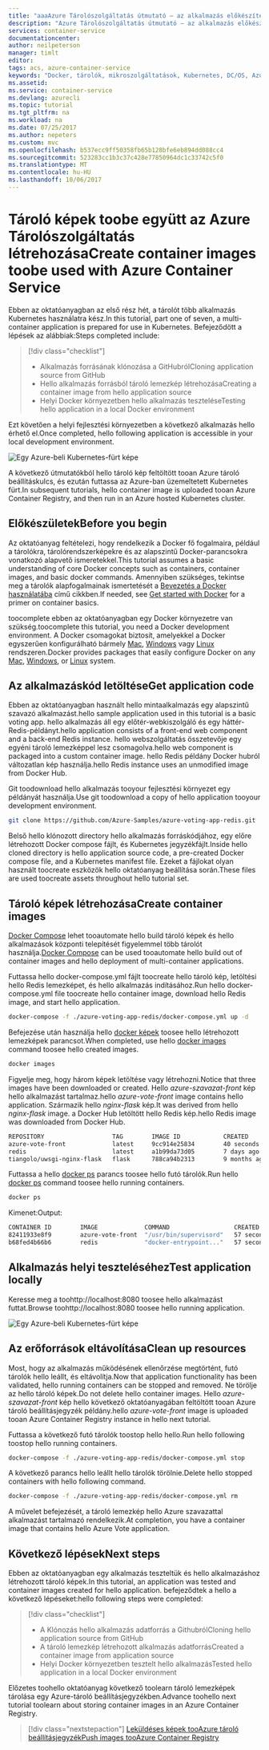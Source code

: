 ```yaml
---
title: "aaaAzure Tárolószolgáltatás útmutató – az alkalmazás előkészítése |} Microsoft Docs"
description: "Azure Tárolószolgáltatás útmutató – az alkalmazás előkészítése"
services: container-service
documentationcenter: 
author: neilpeterson
manager: timlt
editor: 
tags: acs, azure-container-service
keywords: "Docker, tárolók, mikroszolgáltatások, Kubernetes, DC/OS, Azure"
ms.assetid: 
ms.service: container-service
ms.devlang: azurecli
ms.topic: tutorial
ms.tgt_pltfrm: na
ms.workload: na
ms.date: 07/25/2017
ms.author: nepeters
ms.custom: mvc
ms.openlocfilehash: b537ecc9ff50358fb65b128bfe6eb894dd088cc4
ms.sourcegitcommit: 523283cc1b3c37c428e77850964dc1c33742c5f0
ms.translationtype: MT
ms.contentlocale: hu-HU
ms.lasthandoff: 10/06/2017
---
```

# <a name="create-container-images-toobe-used-with-azure-container-service"></a><span data-ttu-id="dcf6b-104">Tároló képek toobe együtt az Azure Tárolószolgáltatás létrehozása</span><span class="sxs-lookup"><span data-stu-id="dcf6b-104">Create container images toobe used with Azure Container Service</span></span>

<span data-ttu-id="dcf6b-105">Ebben az oktatóanyagban az első rész hét, a tárolót több alkalmazás Kubernetes használatra kész.</span><span class="sxs-lookup"><span data-stu-id="dcf6b-105">In this tutorial, part one of seven, a multi-container application is prepared for use in Kubernetes.</span></span> <span data-ttu-id="dcf6b-106">Befejeződött a lépések az alábbiak:</span><span class="sxs-lookup"><span data-stu-id="dcf6b-106">Steps completed include:</span></span>  

> [!div class="checklist"]
> * <span data-ttu-id="dcf6b-107">Alkalmazás forrásának klónozása a GitHubról</span><span class="sxs-lookup"><span data-stu-id="dcf6b-107">Cloning application source from GitHub</span></span>  
> * <span data-ttu-id="dcf6b-108">Hello alkalmazás forrásból tároló lemezkép létrehozása</span><span class="sxs-lookup"><span data-stu-id="dcf6b-108">Creating a container image from hello application source</span></span>
> * <span data-ttu-id="dcf6b-109">Helyi Docker környezetben hello alkalmazás tesztelése</span><span class="sxs-lookup"><span data-stu-id="dcf6b-109">Testing hello application in a local Docker environment</span></span>

<span data-ttu-id="dcf6b-110">Ezt követően a helyi fejlesztési környezetben a következő alkalmazás hello érhető el.</span><span class="sxs-lookup"><span data-stu-id="dcf6b-110">Once completed, hello following application is accessible in your local development environment.</span></span>

![Egy Azure-beli Kubernetes-fürt képe](media/container-service-kubernetes-tutorials/azure-vote.png)

<span data-ttu-id="dcf6b-112">A következő útmutatókból hello tároló kép feltöltött tooan Azure tároló beállításkulcs, és ezután futtassa az Azure-ban üzemeltetett Kubernetes fürt.</span><span class="sxs-lookup"><span data-stu-id="dcf6b-112">In subsequent tutorials, hello container image is uploaded tooan Azure Container Registry, and then run in an Azure hosted Kubernetes cluster.</span></span>

## <a name="before-you-begin"></a><span data-ttu-id="dcf6b-113">Előkészületek</span><span class="sxs-lookup"><span data-stu-id="dcf6b-113">Before you begin</span></span>

<span data-ttu-id="dcf6b-114">Az oktatóanyag feltételezi, hogy rendelkezik a Docker fő fogalmaira, például a tárolókra, tárolórendszerképekre és az alapszintű Docker-parancsokra vonatkozó alapvető ismeretekkel.</span><span class="sxs-lookup"><span data-stu-id="dcf6b-114">This tutorial assumes a basic understanding of core Docker concepts such as containers, container images, and basic docker commands.</span></span> <span data-ttu-id="dcf6b-115">Amennyiben szükséges, tekintse meg a tárolók alapfogalmainak ismertetését a [Bevezetés a Docker használatába]( https://docs.docker.com/get-started/) című cikkben.</span><span class="sxs-lookup"><span data-stu-id="dcf6b-115">If needed, see [Get started with Docker]( https://docs.docker.com/get-started/) for a primer on container basics.</span></span> 

<span data-ttu-id="dcf6b-116">toocomplete ebben az oktatóanyagban egy Docker környezetre van szükség.</span><span class="sxs-lookup"><span data-stu-id="dcf6b-116">toocomplete this tutorial, you need a Docker development environment.</span></span> <span data-ttu-id="dcf6b-117">A Docker csomagokat biztosít, amelyekkel a Docker egyszerűen konfigurálható bármely [Mac](https://docs.docker.com/docker-for-mac/), [Windows](https://docs.docker.com/docker-for-windows/) vagy [Linux](https://docs.docker.com/engine/installation/#supported-platforms) rendszeren.</span><span class="sxs-lookup"><span data-stu-id="dcf6b-117">Docker provides packages that easily configure Docker on any [Mac](https://docs.docker.com/docker-for-mac/), [Windows](https://docs.docker.com/docker-for-windows/), or [Linux](https://docs.docker.com/engine/installation/#supported-platforms) system.</span></span>

## <a name="get-application-code"></a><span data-ttu-id="dcf6b-118">Az alkalmazáskód letöltése</span><span class="sxs-lookup"><span data-stu-id="dcf6b-118">Get application code</span></span>

<span data-ttu-id="dcf6b-119">Ebben az oktatóanyagban használt hello mintaalkalmazás egy alapszintű szavazó alkalmazást.</span><span class="sxs-lookup"><span data-stu-id="dcf6b-119">hello sample application used in this tutorial is a basic voting app.</span></span> <span data-ttu-id="dcf6b-120">hello alkalmazás áll egy előtér-webkiszolgáló és egy háttér-Redis-példányt.</span><span class="sxs-lookup"><span data-stu-id="dcf6b-120">hello application consists of a front-end web component and a back-end Redis instance.</span></span> <span data-ttu-id="dcf6b-121">hello webszolgáltatás összetevője egy egyéni tároló lemezképpel lesz csomagolva.</span><span class="sxs-lookup"><span data-stu-id="dcf6b-121">hello web component is packaged into a custom container image.</span></span> <span data-ttu-id="dcf6b-122">hello Redis példány Docker hubról változatlan kép használja.</span><span class="sxs-lookup"><span data-stu-id="dcf6b-122">hello Redis instance uses an unmodified image from Docker Hub.</span></span>  

<span data-ttu-id="dcf6b-123">Git toodownload hello alkalmazás tooyour fejlesztési környezet egy példányát használja.</span><span class="sxs-lookup"><span data-stu-id="dcf6b-123">Use git toodownload a copy of hello application tooyour development environment.</span></span>

```bash
git clone https://github.com/Azure-Samples/azure-voting-app-redis.git
```

<span data-ttu-id="dcf6b-124">Belső hello klónozott directory hello alkalmazás forráskódjához, egy előre létrehozott Docker compose fájlt, és Kubernetes jegyzékfájlt.</span><span class="sxs-lookup"><span data-stu-id="dcf6b-124">Inside hello cloned directory is hello application source code, a pre-created Docker compose file, and a Kubernetes manifest file.</span></span> <span data-ttu-id="dcf6b-125">Ezeket a fájlokat olyan használt toocreate eszközök hello oktatóanyag beállítása során.</span><span class="sxs-lookup"><span data-stu-id="dcf6b-125">These files are used toocreate assets throughout hello tutorial set.</span></span> 

## <a name="create-container-images"></a><span data-ttu-id="dcf6b-126">Tároló képek létrehozása</span><span class="sxs-lookup"><span data-stu-id="dcf6b-126">Create container images</span></span>

<span data-ttu-id="dcf6b-127">[Docker Compose](https://docs.docker.com/compose/) lehet tooautomate hello build tároló képek és hello alkalmazások központi telepítését figyelemmel több tárolót használja.</span><span class="sxs-lookup"><span data-stu-id="dcf6b-127">[Docker Compose](https://docs.docker.com/compose/) can be used tooautomate hello build out of container images and hello deployment of multi-container applications.</span></span>

<span data-ttu-id="dcf6b-128">Futtassa hello docker-compose.yml fájlt toocreate hello tároló kép, letöltési hello Redis lemezképet, és hello alkalmazás indításához.</span><span class="sxs-lookup"><span data-stu-id="dcf6b-128">Run hello docker-compose.yml file toocreate hello container image, download hello Redis image, and start hello application.</span></span>

```bash
docker-compose -f ./azure-voting-app-redis/docker-compose.yml up -d
```

<span data-ttu-id="dcf6b-129">Befejezése után használja hello [docker képek](https://docs.docker.com/engine/reference/commandline/images/) toosee hello létrehozott lemezképek parancsot.</span><span class="sxs-lookup"><span data-stu-id="dcf6b-129">When completed, use hello [docker images](https://docs.docker.com/engine/reference/commandline/images/) command toosee hello created images.</span></span>

```bash
docker images
```

<span data-ttu-id="dcf6b-130">Figyelje meg, hogy három képek letöltése vagy létrehozni.</span><span class="sxs-lookup"><span data-stu-id="dcf6b-130">Notice that three images have been downloaded or created.</span></span> <span data-ttu-id="dcf6b-131">Hello *azure-szavazat-front* kép hello alkalmazást tartalmaz.</span><span class="sxs-lookup"><span data-stu-id="dcf6b-131">hello *azure-vote-front* image contains hello application.</span></span> <span data-ttu-id="dcf6b-132">Származik hello *nginx-flask* kép.</span><span class="sxs-lookup"><span data-stu-id="dcf6b-132">It was derived from hello *nginx-flask* image.</span></span> <span data-ttu-id="dcf6b-133">a Docker Hub letöltött hello Redis kép.</span><span class="sxs-lookup"><span data-stu-id="dcf6b-133">hello Redis image was downloaded from Docker Hub.</span></span>

```bash
REPOSITORY                   TAG        IMAGE ID            CREATED             SIZE
azure-vote-front             latest     9cc914e25834        40 seconds ago      694MB
redis                        latest     a1b99da73d05        7 days ago          106MB
tiangolo/uwsgi-nginx-flask   flask      788ca94b2313        9 months ago        694MB
```

<span data-ttu-id="dcf6b-134">Futtassa a hello [docker ps](https://docs.docker.com/engine/reference/commandline/ps/) parancs toosee hello futó tárolók.</span><span class="sxs-lookup"><span data-stu-id="dcf6b-134">Run hello [docker ps](https://docs.docker.com/engine/reference/commandline/ps/) command toosee hello running containers.</span></span>

```bash
docker ps
```

<span data-ttu-id="dcf6b-135">Kimenet:</span><span class="sxs-lookup"><span data-stu-id="dcf6b-135">Output:</span></span>

```bash
CONTAINER ID        IMAGE             COMMAND                  CREATED             STATUS              PORTS                           NAMES
82411933e8f9        azure-vote-front  "/usr/bin/supervisord"   57 seconds ago      Up 30 seconds       443/tcp, 0.0.0.0:8080->80/tcp   azure-vote-front
b68fed4b66b6        redis             "docker-entrypoint..."   57 seconds ago      Up 30 seconds       0.0.0.0:6379->6379/tcp          azure-vote-back
```

## <a name="test-application-locally"></a><span data-ttu-id="dcf6b-136">Alkalmazás helyi teszteléséhez</span><span class="sxs-lookup"><span data-stu-id="dcf6b-136">Test application locally</span></span>

<span data-ttu-id="dcf6b-137">Keresse meg a toohttp://localhost:8080 toosee hello alkalmazást futtat.</span><span class="sxs-lookup"><span data-stu-id="dcf6b-137">Browse toohttp://localhost:8080 toosee hello running application.</span></span>

![Egy Azure-beli Kubernetes-fürt képe](media/container-service-kubernetes-tutorials/azure-vote.png)

## <a name="clean-up-resources"></a><span data-ttu-id="dcf6b-139">Az erőforrások eltávolítása</span><span class="sxs-lookup"><span data-stu-id="dcf6b-139">Clean up resources</span></span>

<span data-ttu-id="dcf6b-140">Most, hogy az alkalmazás működésének ellenőrzése megtörtént, futó tárolók hello leállt, és eltávolítja.</span><span class="sxs-lookup"><span data-stu-id="dcf6b-140">Now that application functionality has been validated, hello running containers can be stopped and removed.</span></span> <span data-ttu-id="dcf6b-141">Ne törölje az hello tároló képek.</span><span class="sxs-lookup"><span data-stu-id="dcf6b-141">Do not delete hello container images.</span></span> <span data-ttu-id="dcf6b-142">Hello *azure-szavazat-front* kép hello következő oktatóanyagában feltöltött tooan Azure tároló beállításjegyzék példány.</span><span class="sxs-lookup"><span data-stu-id="dcf6b-142">hello *azure-vote-front* image is uploaded tooan Azure Container Registry instance in hello next tutorial.</span></span>

<span data-ttu-id="dcf6b-143">Futtassa a következő futó tárolók toostop hello hello.</span><span class="sxs-lookup"><span data-stu-id="dcf6b-143">Run hello following toostop hello running containers.</span></span>

```bash
docker-compose -f ./azure-voting-app-redis/docker-compose.yml stop
```

<span data-ttu-id="dcf6b-144">A következő parancs hello leállt hello tárolók törölnie.</span><span class="sxs-lookup"><span data-stu-id="dcf6b-144">Delete hello stopped containers with hello following command.</span></span>

```bash
docker-compose -f ./azure-voting-app-redis/docker-compose.yml rm
```

<span data-ttu-id="dcf6b-145">A művelet befejezését, a tároló lemezkép hello Azure szavazattal alkalmazást tartalmazó rendelkezik.</span><span class="sxs-lookup"><span data-stu-id="dcf6b-145">At completion, you have a container image that contains hello Azure Vote application.</span></span>

## <a name="next-steps"></a><span data-ttu-id="dcf6b-146">Következő lépések</span><span class="sxs-lookup"><span data-stu-id="dcf6b-146">Next steps</span></span>

<span data-ttu-id="dcf6b-147">Ebben az oktatóanyagban egy alkalmazás teszteltük és hello alkalmazáshoz létrehozott tároló képek.</span><span class="sxs-lookup"><span data-stu-id="dcf6b-147">In this tutorial, an application was tested and container images created for hello application.</span></span> <span data-ttu-id="dcf6b-148">befejeződtek a hello a következő lépéseket:</span><span class="sxs-lookup"><span data-stu-id="dcf6b-148">hello following steps were completed:</span></span>

> [!div class="checklist"]
> * <span data-ttu-id="dcf6b-149">A Klónozás hello alkalmazás adatforrás a Githubról</span><span class="sxs-lookup"><span data-stu-id="dcf6b-149">Cloning hello application source from GitHub</span></span>  
> * <span data-ttu-id="dcf6b-150">A tároló lemezkép létrehozott alkalmazás adatforrás</span><span class="sxs-lookup"><span data-stu-id="dcf6b-150">Created a container image from application source</span></span>
> * <span data-ttu-id="dcf6b-151">Helyi Docker környezetben tesztelt hello alkalmazás</span><span class="sxs-lookup"><span data-stu-id="dcf6b-151">Tested hello application in a local Docker environment</span></span>

<span data-ttu-id="dcf6b-152">Előzetes toohello oktatóanyag következő toolearn tároló lemezképek tárolása egy Azure-tároló beállításjegyzékben.</span><span class="sxs-lookup"><span data-stu-id="dcf6b-152">Advance toohello next tutorial toolearn about storing container images in an Azure Container Registry.</span></span>

> [!div class="nextstepaction"]
> [<span data-ttu-id="dcf6b-153">Leküldéses képek tooAzure tároló beállításjegyzék</span><span class="sxs-lookup"><span data-stu-id="dcf6b-153">Push images tooAzure Container Registry</span></span>](./container-service-tutorial-kubernetes-prepare-acr.md)
